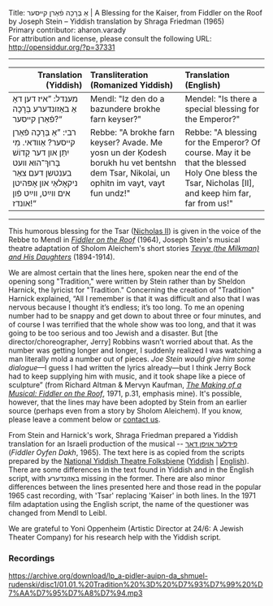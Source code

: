 <html>
<head></head>
<body>
Title: אַ בְּרָכָה פֿאַרן קײסער | A Blessing for the Kaiser, from Fiddler on the Roof by Joseph Stein – Yiddish translation by Shraga Friedman (1965)<br />
Primary contributor: aharon.varady<br />
For attribution and license, please consult the following URL: <a href="http://opensiddur.org/?p=37331">http://opensiddur.org/?p=37331</a>
<p />
<hr />

<table style="margin-left: auto;margin-right: auto;" class="draggable">
<thead><tr><th id="x" style="text-align: right;">Translation (Yiddish)</th><th style="text-align: left;">Transliteration (Romanized Yiddish)</th><th style="text-align: left;">Translation (English)</th></tr></thead>
<tbody>
<tr><td style="vertical-align:top;">
<div class="yiddish"><span lang="he">
מענדל: 
”איז דען דאָ אַ באַזונדערע בְּרָכָה פֿאַרן קײסער?“
</span></div></td>
 
<td style="vertical-align:top;">
<div class="romanized-yiddish">
Mendl: 
"Iz den do a bazundere brokhe farn keyser?"
</span></div></td>
 
<td style="vertical-align:top;">
<div class="english">
Mendel: 
"Is there a special blessing for the Emperor?"
</span></div></td></tr>

 
<tr><td style="vertical-align:top;">
<div class="yiddish"><span lang="he">
רבי: 
”אַ בְּרָכָה פֿאַרן קײסער? אַװדאי. 
מִי יִתֵּן און דער קָדוֹשׁ בָּרוּךְ־הוּא 
װעט בענטשן דעם צאַר ניקאָלאַי 
און אָפּהיטן אים װײַט, װײַט פֿון אונדז!“
</span></div></td>
 
<td style="vertical-align:top;">
<div class="romanized-yiddish">
Rebbe: 
"A brokhe farn keyser? Avade. 
Me yosn un der Ḳodesh borukh hu 
vet bentshn dem Tsar, Nikolai, 
un ophitn im vayt, vayt fun undz!"
</span></div></td>
 
<td style="vertical-align:top;">
<div class="english">
Rebbe: 
"A blessing for the Emperor? Of course. 
May it be that the blessed Holy One 
bless the Tsar, Nicholas [II], 
and keep him far, far from us!"
</div></td></tr>
</tbody></table>

<hr />

This humorous blessing for the Tsar (<a href="https://en.wikipedia.org/wiki/Nicholas_II_of_Russia">Nicholas II</a>) is given in the voice of the Rebbe to Mendl in <em><a href="https://en.wikipedia.org/wiki/Fiddler_on_the_Roof">Fiddler on the Roof</a></em> (1964), Joseph Stein's musical theatre adaptation of Sholom Aleichem's short stories <em><a href="https://archive.org/details/nybc201509">Tevye (the Milkman) and His Daughters</a></em> (1894-1914). 

We are almost certain that the lines here, spoken near the end of the opening song "Tradition," were written by Stein rather than by Sheldon Harnick, the lyricist for "Tradition." Concerning the creation of "Tradition" Harnick explained, “All I remember is that it was difficult and also that I was nervous because I thought it’s endless; it’s too long. To me an opening number had to be snappy and get down to about three or four minutes, and of course I was terrified that the whole show was too long, and that it was going to be too serious and too Jewish and a disaster. But [the director/choreographer, Jerry] Robbins  wasn’t worried about that. As the number was getting longer and longer, I suddenly realized I was watching a man literally mold a number out of pieces. <em>Joe Stein would give him some dialogue</em>—I guess I had written the lyrics already—but I think Jerry Bock had to keep supplying him with music, and it took shape like a piece of sculpture” (from Richard Altman & Mervyn Kaufman, <em><a href="https://archive.org/details/makingofmusical00altm">The Making of a Musical: Fiddler on the Roof</a></em>, 1971, p.31, emphasis mine). It's possible, however, that the lines may have been adopted by Stein from an earlier source (perhaps even from a story by Sholom Aleichem). If you know, please leave a comment below or <a href="/contact/">contact us</a>.

From Stein and Harnick's work, Shraga Friedman prepared a Yiddish translation for an Israeli production of the musical -- <span class="hebrew"><a href="https://en.wikipedia.org/wiki/Fidler_Afn_Dakh">פידלער אױפן דאך</a></span> (<em>Fiddler Oyfen Dakh</em>, 1965). The text here is as copied from the scripts prepared by the <a href="https://nytf.org">National Yiddish Theatre Folksbiene</a> (<a href="https://nytf.org/wp-content/uploads/2019/08/פֿידלער-אױפֿן-דאַך.pdf">Yiddish</a> | <a href="https://nytf.org/wp-content/uploads/2019/08/Fiddler2018_Lyrics.pdf">English</a>). There are some differences in the text found in Yiddish and in the English script, with <span class="hebrew">באַזונדערע</span> missing in the former. There are also minor differences between the lines presented here and those read in the popular 1965 cast recording, with 'Tsar' replacing 'Kaiser' in both lines. In the 1971 film adaptation using the English script, the name of the questioner was changed from Mendl to Leibl.

We are grateful to Yoni Oppenheim (Artistic Director at 24/6: A Jewish Theater Company) for his research help with the Yiddish script. 

<h3>Recordings</h3>

https://archive.org/download/lp_a-pidler-auipn-da_shmuel-rudenski/disc1/01.01.%20Tradition%20%3D%20%D7%93%D7%99%20%D7%AA%D7%95%D7%A8%D7%94.mp3

&nbsp;


</body>
</html>